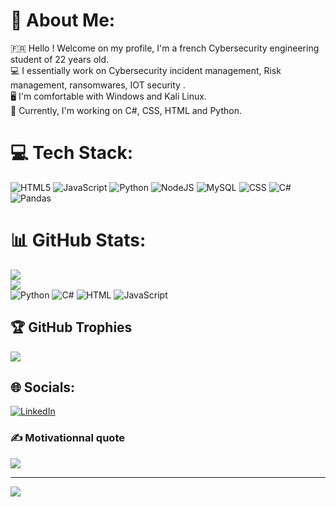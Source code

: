 # 💫 About Me:
🇫🇷 Hello ! Welcome on my profile, I'm a french Cybersecurity engineering student of 22 years old.<br>💻 I essentially work on Cybersecurity incident management, Risk management, ransomwares, IOT security .<br>🖥️ I'm comfortable with Windows and Kali Linux.<br>📱 Currently, I'm working on C#, CSS, HTML and Python.


# 💻 Tech Stack:
![HTML5](https://img.shields.io/badge/html5-%23E34F26.svg?style=for-the-badge&logo=html5&logoColor=white) ![JavaScript](https://img.shields.io/badge/javascript-%23323330.svg?style=for-the-badge&logo=javascript&logoColor=%23F7DF1E) ![Python](https://img.shields.io/badge/python-3670A0?style=for-the-badge&logo=python&logoColor=ffdd54) ![NodeJS](https://img.shields.io/badge/node.js-6DA55F?style=for-the-badge&logo=node.js&logoColor=white) ![MySQL](https://img.shields.io/badge/mysql-4479A1.svg?style=for-the-badge&logo=mysql&logoColor=white) ![CSS](https://img.shields.io/badge/CSS3-1572B6?style=for-the-badge&logo=css3&logoColor=white) ![C#](https://img.shields.io/badge/C%23-239120?style=for-the-badge&logo=c-sharp&logoColor=white) ![Pandas](https://img.shields.io/badge/Pandas-150458?style=for-the-badge&logo=pandas&logoColor=white)


# 📊 GitHub Stats:
![](https://github-readme-stats.vercel.app/api?username=RiyadBelabbas&theme=dark&hide_border=true&include_all_commits=true&count_private=true)<br/>
![](https://github-readme-streak-stats.herokuapp.com/?user=RiyadBelabbas&theme=dark&hide_border=true)<br/>
![Python](https://img.shields.io/badge/Python-40%25-blue)
![C#](https://img.shields.io/badge/C%23-35%25-purple)
![HTML](https://img.shields.io/badge/HTML-10%25-orange)
![JavaScript](https://img.shields.io/badge/JavaScript-15%25-yellow)

## 🏆 GitHub Trophies

![](https://github-profile-trophy.vercel.app/?username=RiyadBelabbas&theme=radical&no-frame=false&no-bg=true&margin-w=4)

## 🌐 Socials:
[![LinkedIn](https://img.shields.io/badge/LinkedIn-%230077B5.svg?logo=linkedin&logoColor=white)](https://linkedin.com/in/www.linkedin.com/in/riyad-belabbas-96baa02bb) 


### ✍️ Motivationnal quote
![](https://quotes-github-readme.vercel.app/api?type=horizontal&theme=radical)

---
[![](https://visitcount.itsvg.in/api?id=RiyadBelabbas&icon=0&color=0)](https://visitcount.itsvg.in)

<!-- Proudly created with GPRM ( https://gprm.itsvg.in ) -->
